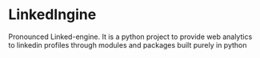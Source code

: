 LinkedIngine
============

Pronounced Linked-engine. It is a python project to provide web analytics to linkedin profiles through modules and packages built purely in python 
